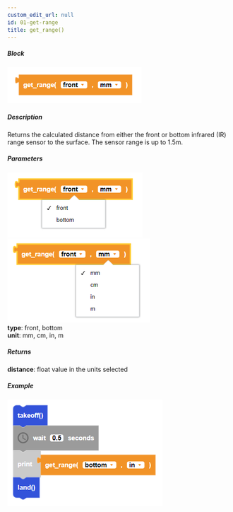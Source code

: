 ```yaml
---
custom_edit_url: null
id: 01-get-range
title: get_range()
---
```


##### Block

![get range block image](get_range.PNG)<br />

##### Description

Returns the calculated distance from either the front or bottom infrared (IR) range sensor to the surface. The sensor range is up to 1.5m.

##### Parameters
![get range image 1](get_range_params1.PNG) 
![get range image 2](get_range_params2.PNG) <br />
**type**: front, bottom<br />
**unit**: mm, cm, in, m <br />

##### Returns

**distance**: float value in the units selected

##### Example

![get range example](get_range_example.PNG)